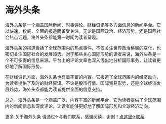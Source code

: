 # 海外头条

海外头条是一个涵盖国际新闻、时事评论、财经资讯等多方面信息的新闻平台。它以快速、权威、全面的报道而备受关注。无论是国际政治、经济形势，还是国际社会热点话题，海外头条都能第一时间为读者呈现。

海外头条的报道囊括了全球范围内的热点事件，不仅关注世界政治格局的变化，也密切关注国际社会的发展趋势。对于那些关心国际形势的读者来说，海外头条是一个不可多得的信息来源。平台上的评论文章也深入浅出地分析国际事务，让读者更好地了解国际形势。

在财经资讯方面，海外头条也有着丰富的内容。它报道了全球范围内的经济动向，为读者提供了及时的财经资讯。不论是股市行情、国际贸易形势，还是全球经济发展趋势，海外头条都能为读者提供全面的信息支持。

总之，海外头条是一个涵盖广泛、内容丰富的新闻平台，它为读者提供了全球范围内的新闻信息和深度评论，让读者能够更好地了解国际形势和全球经济动向。

更多 关于海外头条 请通过✈与我们联系，感谢阅读，谢谢！[点这里✈联系](https://gg.k02.cc)